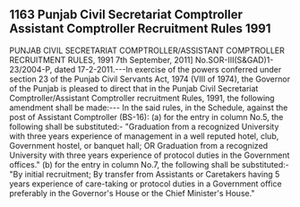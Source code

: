 ## 1163 Punjab Civil Secretariat Comptroller Assistant Comptroller Recruitment Rules 1991
 
PUNJAB CIVIL SECRETARIAT COMPTROLLER/ASSISTANT COMPTROLLER RECRUITMENT RULES, 1991
7th September, 2011]
No.SOR-III(S&GAD)1-23/2004-P, dated 17-2-2011.---In exercise of the powers conferred under section 23 of the Punjab Civil Servants Act, 1974 (VIII of 1974), the Governor of the Punjab is pleased to direct that in the Punjab Civil Secretariat Comptroller/Assistant Comptroller recruitment Rules, 1991, the following amendment shall be made:---
In the said rules, in the Schedule, against the post of Assistant Comptroller (BS-16):
(a) for the entry in column No.5, the following shall be substituted:-
"Graduation from a recognized University with three years experience of management in a well reputed hotel, club, Government hostel, or banquet hall;
OR
Graduation from a recognized University with three years experience of protocol duties in the Government offices."
(b) for the entry in column No.7, the following shall be substituted:-
"By initial recruitment;
By transfer from Assistants or Caretakers having 5 years experience of care-taking or protocol duties in a Government office preferably in the Governor's House or the Chief Minister's House."

